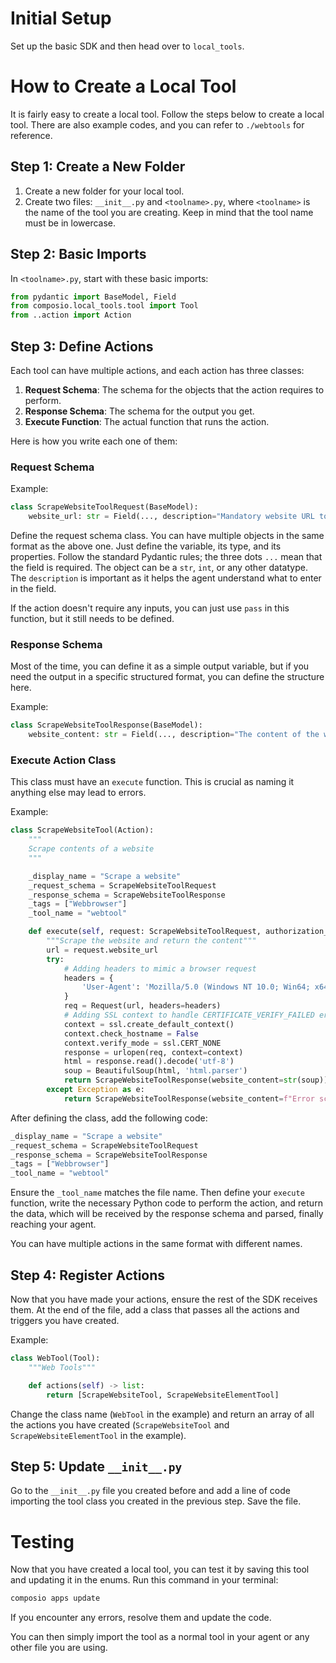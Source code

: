# Initial Setup

Set up the basic SDK and then head over to `local_tools`.

# How to Create a Local Tool

It is fairly easy to create a local tool. Follow the steps below to create a local tool. There are also example codes, and you can refer to `./webtools` for reference.

## Step 1: Create a New Folder

1. Create a new folder for your local tool.
2. Create two files: `__init__.py` and `<toolname>.py`, where `<toolname>` is the name of the tool you are creating. Keep in mind that the tool name must be in lowercase.

## Step 2: Basic Imports

In `<toolname>.py`, start with these basic imports:

```python
from pydantic import BaseModel, Field
from composio.local_tools.tool import Tool
from ..action import Action
```

## Step 3: Define Actions

Each tool can have multiple actions, and each action has three classes:

1. **Request Schema**: The schema for the objects that the action requires to perform.
2. **Response Schema**: The schema for the output you get.
3. **Execute Function**: The actual function that runs the action.

Here is how you write each one of them:

### Request Schema

Example:

```python
class ScrapeWebsiteToolRequest(BaseModel):
    website_url: str = Field(..., description="Mandatory website URL to read the contents of this website from ")
```

Define the request schema class. You can have multiple objects in the same format as the above one. Just define the variable, its type, and its properties. Follow the standard Pydantic rules; the three dots `...` mean that the field is required. The object can be a `str`, `int`, or any other datatype. The `description` is important as it helps the agent understand what to enter in the field.

If the action doesn't require any inputs, you can just use `pass` in this function, but it still needs to be defined.

### Response Schema

Most of the time, you can define it as a simple output variable, but if you need the output in a specific structured format, you can define the structure here.

Example:

```python
class ScrapeWebsiteToolResponse(BaseModel):
    website_content: str = Field(..., description="The content of the website")
```

### Execute Action Class

This class must have an `execute` function. This is crucial as naming it anything else may lead to errors.

Example:

```python
class ScrapeWebsiteTool(Action):
    """
    Scrape contents of a website
    """

    _display_name = "Scrape a website"
    _request_schema = ScrapeWebsiteToolRequest
    _response_schema = ScrapeWebsiteToolResponse
    _tags = ["Webbrowser"]
    _tool_name = "webtool"

    def execute(self, request: ScrapeWebsiteToolRequest, authorization_data: dict = {}):
        """Scrape the website and return the content"""
        url = request.website_url
        try:
            # Adding headers to mimic a browser request
            headers = {
                'User-Agent': 'Mozilla/5.0 (Windows NT 10.0; Win64; x64) AppleWebKit/537.36 (KHTML, like Gecko) Chrome/58.0.3029.110 Safari/537.3'
            }
            req = Request(url, headers=headers)
            # Adding SSL context to handle CERTIFICATE_VERIFY_FAILED error
            context = ssl.create_default_context()
            context.check_hostname = False
            context.verify_mode = ssl.CERT_NONE
            response = urlopen(req, context=context)
            html = response.read().decode('utf-8')
            soup = BeautifulSoup(html, 'html.parser')
            return ScrapeWebsiteToolResponse(website_content=str(soup))
        except Exception as e:
            return ScrapeWebsiteToolResponse(website_content=f"Error scraping website: {e}")
```

After defining the class, add the following code:

```python
_display_name = "Scrape a website"
_request_schema = ScrapeWebsiteToolRequest
_response_schema = ScrapeWebsiteToolResponse
_tags = ["Webbrowser"]
_tool_name = "webtool"
```

Ensure the `_tool_name` matches the file name. Then define your `execute` function, write the necessary Python code to perform the action, and return the data, which will be received by the response schema and parsed, finally reaching your agent.

You can have multiple actions in the same format with different names.

## Step 4: Register Actions

Now that you have made your actions, ensure the rest of the SDK receives them. At the end of the file, add a class that passes all the actions and triggers you have created.

Example:

```python
class WebTool(Tool):
    """Web Tools"""

    def actions(self) -> list:
        return [ScrapeWebsiteTool, ScrapeWebsiteElementTool]
```

Change the class name (`WebTool` in the example) and return an array of all the actions you have created (`ScrapeWebsiteTool` and `ScrapeWebsiteElementTool` in the example).

## Step 5: Update `__init__.py`

Go to the `__init__.py` file you created before and add a line of code importing the tool class you created in the previous step. Save the file.

# Testing

Now that you have created a local tool, you can test it by saving this tool and updating it in the enums. Run this command in your terminal:

```bash
composio apps update
```

If you encounter any errors, resolve them and update the code.

You can then simply import the tool as a normal tool in your agent or any other file you are using.
